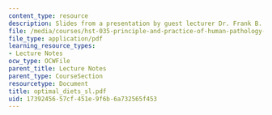 ```yaml
---
content_type: resource
description: Slides from a presentation by guest lecturer Dr. Frank B. Hu.
file: /media/courses/hst-035-principle-and-practice-of-human-pathology-spring-2003/1739245657cf451e9f6b6a732565f453_optimal_diets_sl.pdf
file_type: application/pdf
learning_resource_types:
- Lecture Notes
ocw_type: OCWFile
parent_title: Lecture Notes
parent_type: CourseSection
resourcetype: Document
title: optimal_diets_sl.pdf
uid: 17392456-57cf-451e-9f6b-6a732565f453
---
```

